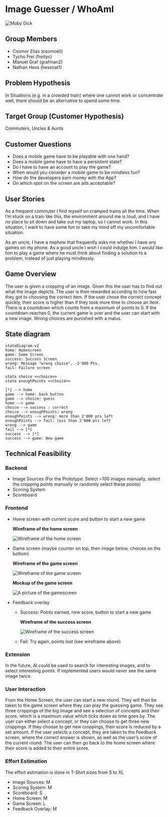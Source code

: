 # Image Guesser / WhoAmI

![Moby Dick](/images/moby-dick.webp)

## Group Members

- Csomor Elias (csomoeli)
- Tycho Frei (freityc)
- Manuel Graf (grafman2)
- Nathan Hess (hessnat1)

## Problem Hypothesis

In Situations (e.g. in a crowded train) where one cannot work or concentrate well, there should be an alternative to spend some time.

## Target Group (Customer Hypothesis)

Commuters, Uncles & Aunts

## Customer Questions

- Does a mobile game have to be playable with one hand?
- Does a mobile game have to have a persistent state?
- Do I have to have an account to play the game?
- When would you consider a mobile game to be mindless fun?
- How do the developers earn money with the App?
- On which spot on the screen are ads acceptable?

## User Stories

As a frequent commuter I find myself on cramped trains all the time. When I’m stuck on a train like this, the environment around me is loud, and I have no place to sit down and take out my laptop, so I cannot work. In this situation, I want to have some fun to take my mind off my uncomfortable situation.

As an uncle, I have a nephew that frequently asks me whether I have any games on my phone. As a good uncle I wish I could indulge him. I would like him to play a game where he must think about finding a solution to a problem, instead of just playing mindlessly.

## Game Overview

The user is given a cropping of an image. Given this the user has to find out what the image depicts. The user is then rewarded according to how fast they got to choosing the correct item. If the user chose the correct concept quickly, their score is higher than if they took more time to choose an item. There is a countdown which counts from a maximum of points to 0. If the countdown reaches 0, the current game is over and the user can start with a new image. Wrong choices are punished with a malus.

## State diagram

```mermaid
stateDiagram-v2
home: Homescreen
game: Game Screen
success: Success Screen
wrong: Message "wrong choice", -2'000 Pts.
fail: Failure screen

state choice <<choice>>
state enoughPoints <<choice>>

[*] --> home
game --> home: back button
game --> choice: guess
home --> game
choice --> success : correct
choice --> enoughPoints: wrong
enoughPoints --> wrong: more than 2'000 pts left
enoughPoints --> fail: less than 2'000 pts left
wrong --> game
fail --> [*]
success --> [*]
success --> game: New game
```

## Technical Feasibility

### Backend

- Image Sources (For the Prototype: Select ~100 images manually, select the cropping points manually or randomly select these points)
- Scoring System
- Scoreboard

### Frontend

- Home screen with current score and button to start a new game

  **Wireframe of the home screen**

  ![Wireframe of the home screen](/images/homescreen.svg)

- Game screen (maybe counter on top, then image below, choices on the bottom)

  **Wireframe of the game screen**

  ![Wireframe of the game screen](/images/GameScreen.svg)

  **Mockup of the game screen**

  ![A picture of the gamescreen](/images/FigmaMockupNew.png)

- Feedback overlay
  - Success: Points earned, new score, button to start a new game
  
    **Wireframe of the success screen**

    ![Wireframe of the success screen](/images/successscreen.svg)

  - Fail: Try again, points lost (see wireframe above)

### Extension

In the future, AI could be used to search for interesting images, and to select interesting points. If implemented users would never see the same image twice.

### User Interaction

From the Home Screen, the user can start a new round. They will then be taken to the game screen where they can play the guessing game. They see three croppings of the big image and see a selection of concepts and their score, which is a maximum value which ticks down as time goes by. The user can either select a concept, or they can choose to get three new croppings. If they choose to get new croppings, their score is reduced by a set amount. If the user selects a concept, they are taken to the Feedback screen, where the correct answer is shown, as well as the user’s score of the current round. The user can then go back to the home screen where their score is added to their entire score.

### Effort Estimation

The effort estimation is done in T-Shirt sizes from S to XL

- Image Sources: M
- Scoring System: M
- Scoreboard: S
- Home Screen: M
- Game Screen: L
- Feedback Overlay: M
